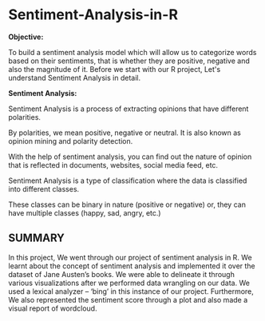 # Sentiment-Analysis-in-R

**Objective:**

To build a sentiment analysis model which will allow us to categorize words based on their sentiments, that is whether they are positive, negative and also the magnitude of it.
Before we start with our R project, Let's understand Sentiment Analysis in detail.

**Sentiment Analysis:**

Sentiment Analysis is a process of extracting opinions that have different polarities.

By polarities, we mean positive, negative or neutral. It is also known as opinion mining and polarity detection.

With the help of sentiment analysis, you can find out the nature of opinion that is reflected in documents, websites, social media feed, etc.

Sentiment Analysis is a type of classification where the data is classified into different classes.

These classes can be binary in nature (positive or negative) or, they can have multiple classes (happy, sad, angry, etc.)


## SUMMARY

In this project, We went through our project of sentiment analysis in R. We learnt about the concept of sentiment analysis and implemented it over the dataset of Jane Austen’s books. We were able to delineate it through various visualizations after we performed data wrangling on our data. We used a lexical analyzer – ‘bing’ in this instance of our project. Furthermore, We also represented the sentiment score through a plot and also made a visual report of wordcloud.
